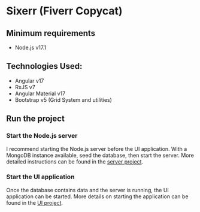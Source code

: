 # Sixerr (Fiverr Copycat)

## Minimum requirements

- Node.js v17.1

## Technologies Used:

- Angular v17
- RxJS v7
- Angular Material v17
- Bootstrap v5 (Grid System and utilities)

## Run the project

### Start the Node.js server

I recommend starting the Node.js server before the UI application. With a MongoDB instance available, seed the database, then start the server. More detailed instructions can be found in the [server project](./server/README.md).

### Start the UI application

Once the database contains data and the server is running, the UI application can be started. More details on starting the application can be found in the [UI project](./ui/).
